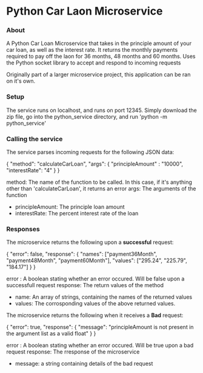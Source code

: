 # Python Car Laon Microservice

### About
A Python Car Loan Microservice that takes in the principle amount of your car loan, as well as the interest rate.
It returns the monthly payments required to pay off the laon for 36 months, 48 months and 60 months.
Uses the Python socket library to accept and respond to incoming requests

Originally part of a larger microservice project, this application can be ran on it's own.


### Setup
The service runs on localhost, and runs on port 12345. Simply download the zip file, go into the python_service directory, and run 'python -m python_service'

### Calling the service
The service parses incoming requests for the following JSON data:

{
  "method": "calculateCarLoan",
    "args": {
        "principleAmount" : "10000",
        "interestRate": "4"
    }
}

method: The name of the function to be called. In this case, if it's anything other than 'calculateCarLoan', it returns an error
args: The arguments of the function 
 - principleAmount: The principle loan amount
 - interestRate: The percent interest rate of the loan



### Responses

The microservice returns the following upon a **successful** request:

{
  "error": false, 
  "response": 
    { 
      "names": ["payment36Month", "payment48Month", "payment60Month"],
      "values": ["295.24", "225.79", "184.17"]
    }
}

error : A boolean stating whether an error occured. Will be false upon a successfull request
response: The return values of the method
  - name: An array of strings, containing the names of the returned values
  - values: The corrosponding values of the above returned values.



The microservice returns the following when it receives a **Bad** request:

{
  "error": true,
  "response": {
                "message": "principleAmount is not present in the argument list as a valid float"
              }
 }


error : A boolean stating whether an error occured. Will be true upon a bad request
response: The rresponse of the microservice
  - message: a string containing details of the bad request
